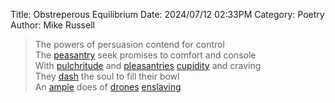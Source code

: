 Title: Obstreperous Equilibrium
Date: 2024/07/12 02:33PM
Category: Poetry
Author: Mike Russell

> The powers of persuasion contend for control<br>
> The [peasantry](https://www.merriam-webster.com/dictionary/peasantry) seek promises to comfort and console<br>
> With [pulchritude](https://www.merriam-webster.com/dictionary/pulchritude) and [pleasantries](https://www.merriam-webster.com/dictionary/pleasantries) [cupidity](https://www.merriam-webster.com/dictionary/cupidity) and craving<br>
> They [dash](https://www.merriam-webster.com/dictionary/dash) the soul to fill their bowl<br>
> An [ample](https://www.merriam-webster.com/dictionary/ample) does of [drones](https://www.merriam-webster.com/dictionary/drones) [enslaving](https://www.merriam-webster.com/dictionary/enslaving)
